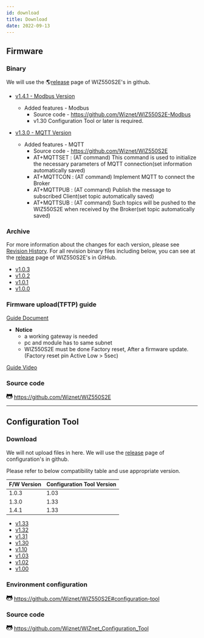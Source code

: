 ```yaml
---
id: download
title: Download
date: 2022-09-13
---
```


## Firmware

### Binary

We will use the 🌎[release](https://github.com/Wiznet/WIZ550S2E/releases) page of WIZ550S2E's in github.

- [v1.4.1 - Modbus Version](https://github.com/Wiznet/WIZ550S2E-Modbus/releases/download/v1.4.1/Binary_v141.zip)
    - Added features - Modbus
        - Source code - https://github.com/Wiznet/WIZ550S2E-Modbus
        - v1.30 Configuration Tool or later is required.

- [v1.3.0 - MQTT Version](https://github.com/Wiznet/WIZ550S2E/releases/download/v1.3.0/Binary_v130.zip)
    - Added features - MQTT
        - Source code - https://github.com/Wiznet/WIZ550S2E
        - AT+MQTTSET : (AT command) This command is used to initialize the necessary parameters of MQTT connection(set information automatically saved)
        - AT+MQTTCON : (AT command) Implement MQTT to connect the Broker
        - AT+MQTTPUB : (AT command) Publish the message to subscribed Client(set topic automatically saved)
        - AT+MQTTSUB : (AT command) Such topics will be pushed to the WIZ550S2E when received by the Broker(set topic automatically saved)

### Archive

For more information about the changes for each version, please see [Revision History](https://github.com/Wiznet/WIZ550S2E/blob/master/README.md#RevisionHistory).
For all revision binary files including below, you can see at the [release](https://github.com/Wiznet/WIZ550S2E/releases) page of WIZ550S2E's in GitHub.

- [v1.0.3](/img/products/wiz550s2e/binary_v1.0.3.zip)
- [v1.0.2](/img/products/wiz550s2e/binary_v1.0.2.zip)
- [v1.0.1](/img/products/wiz550s2e/binary_v1.0.1.zip)
- [v1.0.0](/img/products/wiz550s2e/wiz550s2e.zip)

### Firmware upload(TFTP) guide

<a href="/img/products/wiz550s2e/wiz550s2e_fw_uploading_tftp.pdf" target="_blank">Guide Document</a>

- **Notice**
    - a working gateway is needed
    - pc and module has to same subnet
    - WIZ550S2E must be done Factory reset, After a firmware update. (Factory reset pin Active Low > 5sec)

[Guide Video](/img/products/wiz550s2e/without_subtitle.mp4)

### Source code

![](/img/products/w5500/w5500_evb/icons/github.png)
<https://github.com/Wiznet/WIZ550S2E>

-----

## Configuration Tool

### Download

We will not upload files in here.
We will use the [release](https://github.com/Wiznet/WIZnet_Configuration_Tool/releases)
page of configuration's in github.

Please refer to below compatibility table and use appropriate version.

| F/W Version | Configuration Tool Version |
|------------|----------------------------|
| 1.0.3      | 1.03                       |
| 1.3.0      | 1.33                       |
| 1.4.1      | 1.33                       |

- [v1.33](https://github.com/Wiznet/WIZnet_Configuration_Tool/releases/download/v1.33/WIZnet_Configuration_Tool.jar)
- [v1.32](https://github.com/Wiznet/WIZnet_Configuration_Tool/releases/download/1.3.2/WIZnet_Configuration_Tool.jar)
- [v1.31](https://github.com/Wiznet/WIZnet_Configuration_Tool/releases/download/v1.3.1/WIZnet_Configuration_Tool.jar)
- [v1.30](https://github.com/Wiznet/WIZnet_Configuration_Tool/releases/download/v1.30/WIZnet_Configuration_Tool.jar)
- [v1.10](/img/products/wiz550s2e/wiznet_configuration_tool_ver1.10.zip)
- [v1.03](/img/products/wiz550sr/wiz550sr_download/wiznet_configuration_tool_ver1.03.zip)
- [v1.02](/img/products/wiz550s2e/wiznet_configuration_tool_ver1.02.zip)
- [v1.00](/img/products/wiz550s2e/wiz550s2e_configuration_tool_ver1.00_0724.zip)

### Environment configuration

![](/img/github.png)
<https://github.com/Wiznet/WIZ550S2E#configuration-tool>

### Source code

![](/img/github.png)
<https://github.com/Wiznet/WIZnet_Configuration_Tool>
